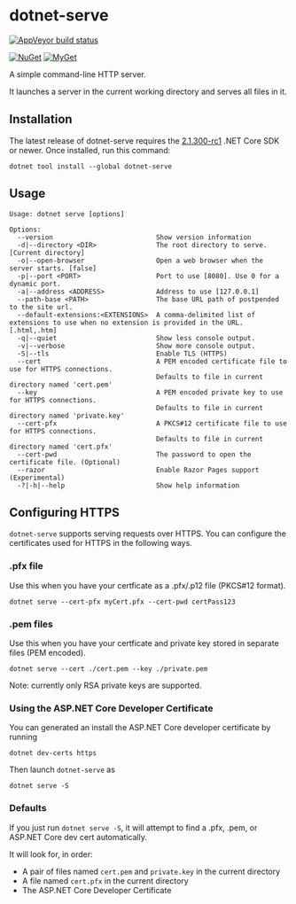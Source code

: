 dotnet-serve
============

[![AppVeyor build status][appveyor-badge]](https://ci.appveyor.com/project/natemcmaster/dotnet-serve/branch/master)

[appveyor-badge]: https://img.shields.io/appveyor/ci/natemcmaster/dotnet-serve/master.svg?label=appveyor&style=flat-square

[![NuGet][main-nuget-badge]][main-nuget] [![MyGet][main-myget-badge]][main-myget]

[main-nuget]: https://www.nuget.org/packages/dotnet-serve/
[main-nuget-badge]: https://img.shields.io/nuget/v/dotnet-serve.svg?style=flat-square&label=nuget
[main-myget]: https://www.myget.org/feed/natemcmaster/package/nuget/dotnet-serve
[main-myget-badge]: https://img.shields.io/www.myget/natemcmaster/vpre/dotnet-serve.svg?style=flat-square&label=myget

A simple command-line HTTP server.

It launches a server in the current working directory and serves all files in it.

## Installation

The latest release of dotnet-serve requires the [2.1.300-rc1](https://www.microsoft.com/net/download/dotnet-core/sdk-2.1.300-rc1) .NET Core SDK or newer.
Once installed, run this command:

```
dotnet tool install --global dotnet-serve
```

## Usage

```
Usage: dotnet serve [options]

Options:
  --version                          Show version information
  -d|--directory <DIR>               The root directory to serve. [Current directory]
  -o|--open-browser                  Open a web browser when the server starts. [false]
  -p|--port <PORT>                   Port to use [8080]. Use 0 for a dynamic port.
  -a|--address <ADDRESS>             Address to use [127.0.0.1]
  --path-base <PATH>                 The base URL path of postpended to the site url.
  --default-extensions:<EXTENSIONS>  A comma-delimited list of extensions to use when no extension is provided in the URL. [.html,.htm]
  -q|--quiet                         Show less console output.
  -v|--verbose                       Show more console output.
  -S|--tls                           Enable TLS (HTTPS)
  --cert                             A PEM encoded certificate file to use for HTTPS connections.
                                     Defaults to file in current directory named 'cert.pem'
  --key                              A PEM encoded private key to use for HTTPS connections.
                                     Defaults to file in current directory named 'private.key'
  --cert-pfx                         A PKCS#12 certificate file to use for HTTPS connections.
                                     Defaults to file in current directory named 'cert.pfx'
  --cert-pwd                         The password to open the certificate file. (Optional)
  --razor                            Enable Razor Pages support (Experimental)
  -?|-h|--help                       Show help information
```

## Configuring HTTPS

`dotnet-serve` supports serving requests over HTTPS. You can configure the certificates used for HTTPS in the
following ways.

### .pfx file

Use this when you have your certficate as a .pfx/.p12 file (PKCS#12 format).
```
dotnet serve --cert-pfx myCert.pfx --cert-pwd certPass123
```

### .pem files

Use this when you have your certficate and private key stored in separate files (PEM encoded).
```
dotnet serve --cert ./cert.pem --key ./private.pem
```

Note: currently only RSA private keys are supported.

### Using the ASP.NET Core Developer Certificate

You can generated an install the ASP.NET Core developer certificate by running

```
dotnet dev-certs https
```

Then launch `dotnet-serve` as
```
dotnet serve -S
```

### Defaults

If you just run `dotnet serve -S`, it will attempt to find a .pfx, .pem, or ASP.NET Core dev cert automatically.

It will look for, in order:
 - A pair of files named `cert.pem` and `private.key` in the current directory
 - A file named `cert.pfx` in the current directory
 - The ASP.NET Core Developer Certificate
